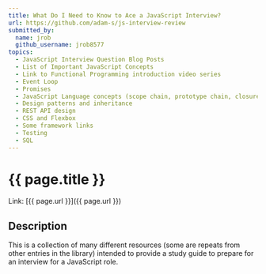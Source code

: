```yaml
---
title: What Do I Need to Know to Ace a JavaScript Interview?
url: https://github.com/adam-s/js-interview-review
submitted_by:
  name: jrob
  github_username: jrob8577
topics:
  - JavaScript Interview Question Blog Posts
  - List of Important JavaScript Concepts
  - Link to Functional Programming introduction video series
  - Event Loop
  - Promises
  - JavaScript Language concepts (scope chain, prototype chain, closures, etc.)
  - Design patterns and inheritance
  - REST API design
  - CSS and Flexbox
  - Some framework links
  - Testing
  - SQL
---
```


# {{ page.title }}

Link: [{{ page.url }}]({{ page.url }})

## Description

This is a collection of many different resources (some are repeats from other
entries in the library) intended to provide a study guide to prepare for an
interview for a JavaScript role.
